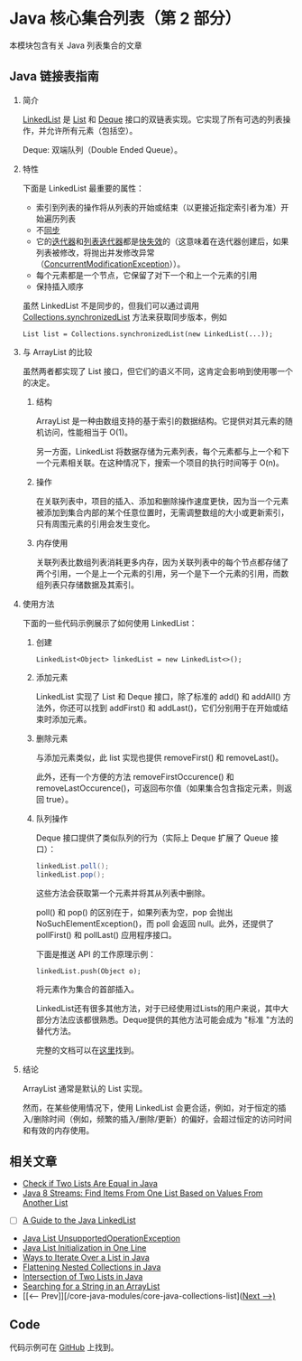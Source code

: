 # Java 核心集合列表（第 2 部分）

本模块包含有关 Java 列表集合的文章

## Java 链接表指南

1. 简介

    [LinkedList](https://docs.oracle.com/en/java/javase/17/docs/api/java.base/java/util/LinkedList.html) 是 [List](https://docs.oracle.com/en/java/javase/17/docs/api/java.base/java/util/List.html) 和 [Deque](https://docs.oracle.com/en/java/javase/17/docs/api/java.base/java/util/Iterator.html) 接口的双链表实现。它实现了所有可选的列表操作，并允许所有元素（包括空）。

    Deque: 双端队列（Double Ended Queue）。

2. 特性

    下面是 LinkedList 最重要的属性：

    - 索引到列表的操作将从列表的开始或结束（以更接近指定索引者为准）开始遍历列表
    - 不[同步](http://stackoverflow.com/a/1085745/2486904)
    - 它的[迭代器](https://docs.oracle.com/en/java/javase/17/docs/api/java.base/java/util/Iterator.html)和[列表迭代器](https://docs.oracle.com/en/java/javase/17/docs/api/java.base/java/util/ListIterator.html)都是[快失效](http://stackoverflow.com/questions/17377407/what-is-fail-safe-fail-fast-iterators-in-java-how-they-are-implemented)的（这意味着在迭代器创建后，如果列表被修改，将抛出并发修改异常（[ConcurrentModificationException](https://docs.oracle.com/en/java/javase/17/docs/api/java.base/java/util/ConcurrentModificationException.html)））。
    - 每个元素都是一个节点，它保留了对下一个和上一个元素的引用
    - 保持插入顺序

    虽然 LinkedList 不是同步的，但我们可以通过调用 [Collections.synchronizedList](https://docs.oracle.com/en/java/javase/17/docs/api/java.base/java/util/Collections.html#synchronizedList(java.util.List)) 方法来获取同步版本，例如

    `List list = Collections.synchronizedList(new LinkedList(...));`

3. 与 ArrayList 的比较

    虽然两者都实现了 List 接口，但它们的语义不同，这肯定会影响到使用哪一个的决定。

    1. 结构

        ArrayList 是一种由数组支持的基于索引的数据结构。它提供对其元素的随机访问，性能相当于 O(1)。

        另一方面，LinkedList 将数据存储为元素列表，每个元素都与上一个和下一个元素相关联。在这种情况下，搜索一个项目的执行时间等于 O(n)。

    2. 操作

        在关联列表中，项目的插入、添加和删除操作速度更快，因为当一个元素被添加到集合内部的某个任意位置时，无需调整数组的大小或更新索引，只有周围元素的引用会发生变化。

    3. 内存使用

        关联列表比数组列表消耗更多内存，因为关联列表中的每个节点都存储了两个引用，一个是上一个元素的引用，另一个是下一个元素的引用，而数组列表只存储数据及其索引。

4. 使用方法

    下面的一些代码示例展示了如何使用 LinkedList：

    1. 创建

        `LinkedList<Object> linkedList = new LinkedList<>();`

    2. 添加元素

        LinkedList 实现了 List 和 Deque 接口，除了标准的 add() 和 addAll() 方法外，你还可以找到 addFirst() 和 addLast()，它们分别用于在开始或结束时添加元素。

    3. 删除元素

        与添加元素类似，此 list 实现也提供 removeFirst() 和 removeLast()。

        此外，还有一个方便的方法 removeFirstOccurence() 和 removeLastOccurence()，可返回布尔值（如果集合包含指定元素，则返回 true）。

    4. 队列操作

        Deque 接口提供了类似队列的行为（实际上 Deque 扩展了 Queue 接口）：

        ```java
        linkedList.poll();
        linkedList.pop();
        ```

        这些方法会获取第一个元素并将其从列表中删除。

        poll() 和 pop() 的区别在于，如果列表为空，pop 会抛出 NoSuchElementException()，而 poll 会返回 null。此外，还提供了 pollFirst() 和 pollLast() 应用程序接口。

        下面是推送 API 的工作原理示例：

        `linkedList.push(Object o);`

        将元素作为集合的首部插入。

        LinkedList还有很多其他方法，对于已经使用过Lists的用户来说，其中大部分方法应该都很熟悉。Deque提供的其他方法可能会成为 "标准 "方法的替代方法。

        完整的文档可以在[这里](https://docs.oracle.com/en/java/javase/17/docs/api/java.base/java/util/LinkedList.html)找到。

5. 结论

    ArrayList 通常是默认的 List 实现。

    然而，在某些使用情况下，使用 LinkedList 会更合适，例如，对于恒定的插入/删除时间（例如，频繁的插入/删除/更新）的偏好，会超过恒定的访问时间和有效的内存使用。

## 相关文章

- [Check if Two Lists Are Equal in Java](https://www.baeldung.com/java-test-a-list-for-ordinality-and-equality)
- [Java 8 Streams: Find Items From One List Based on Values From Another List](https://www.baeldung.com/java-streams-find-list-items)
- [ ] [A Guide to the Java LinkedList](https://www.baeldung.com/java-linkedlist)
- [Java List UnsupportedOperationException](https://www.baeldung.com/java-list-unsupported-operation-exception)
- [Java List Initialization in One Line](https://www.baeldung.com/java-init-list-one-line)
- [Ways to Iterate Over a List in Java](https://www.baeldung.com/java-iterate-list)
- [Flattening Nested Collections in Java](https://www.baeldung.com/java-flatten-nested-collections)
- [Intersection of Two Lists in Java](https://www.baeldung.com/java-lists-intersection)
- [Searching for a String in an ArrayList](https://www.baeldung.com/java-search-string-arraylist)
- [[<-- Prev]][/core-java-modules/core-java-collections-list]([Next -->)](/core-java-modules/core-java-collections-list-3)

## Code

代码示例可在 [GitHub](https://github.com/eugenp/tutorials/tree/master/core-java-modules/core-java-collections-list-2) 上找到。
